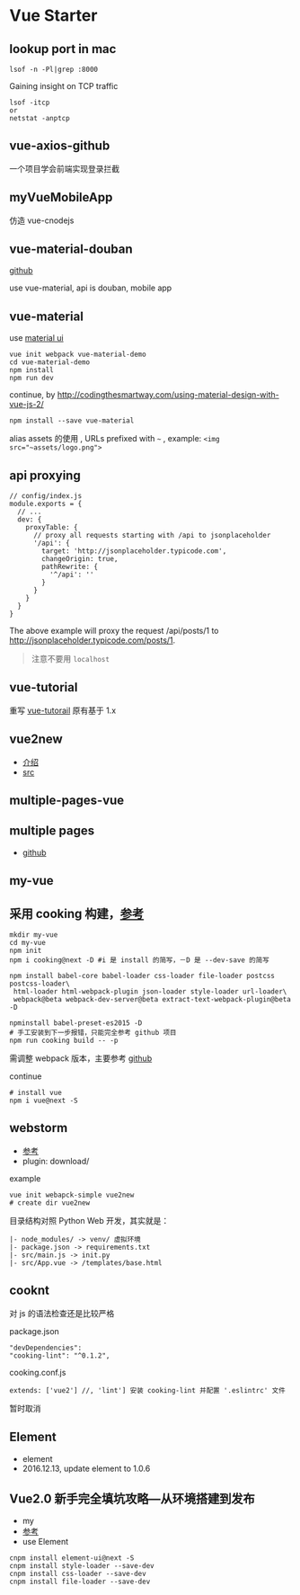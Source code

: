Vue Starter
===

lookup port in mac
---

```
lsof -n -Pl|grep :8000
```

Gaining insight on TCP traffic

```
lsof -itcp
or
netstat -anptcp
```

vue-axios-github
----

一个项目学会前端实现登录拦截

myVueMobileApp
---

仿造 vue-cnodejs

vue-material-douban
---

[github](https://github.com/alex1504/vue2.0-demo)

use vue-material, api is douban, mobile app

vue-material
---

use [material ui](https://github.com/marcosmoura/vue-material)

```
vue init webpack vue-material-demo
cd vue-material-demo
npm install
npm run dev
```

continue, by http://codingthesmartway.com/using-material-design-with-vue-js-2/
```
npm install --save vue-material
```

alias assets 的使用 , URLs prefixed with `~` , example: `<img src="~assets/logo.png">`

## api proxying

```angular2html
// config/index.js
module.exports = {
  // ...
  dev: {
    proxyTable: {
      // proxy all requests starting with /api to jsonplaceholder
      '/api': {
        target: 'http://jsonplaceholder.typicode.com',
        changeOrigin: true,
        pathRewrite: {
          '^/api': ''
        }
      }
    }
  }
}
```

The above example will proxy the request /api/posts/1 to http://jsonplaceholder.typicode.com/posts/1.

> 注意不要用 `localhost`

vue-tutorial
---

重写 [vue-tutorail](https://github.com/keepfool/vue-tutorials) 原有基于 1.x

vue2new
---

- [介绍](http://www.jianshu.com/p/fb758398268a)
- [src](https://code.csdn.net/Kevin_QQ/vue-tutorial/tree/master)

multiple-pages-vue
---

## multiple pages

- [github](https://github.com/cooking-demo/multiple-pages-vue)

my-vue
---

## 采用 cooking 构建，[参考](https://gold.xitu.io/entry/57d4c2130bd1d00058453ac4)

```
mkdir my-vue
cd my-vue
npm init
npm i cooking@next -D #i 是 install 的简写，－D 是 --dev-save 的简写

npm install babel-core babel-loader css-loader file-loader postcss postcss-loader\
 html-loader html-webpack-plugin json-loader style-loader url-loader\
 webpack@beta webpack-dev-server@beta extract-text-webpack-plugin@beta -D

npminstall babel-preset-es2015 -D
# 手工安装到下一步报错，只能完全参考 github 项目
npm run cooking build -- -p
```

需调整 webpack 版本，主要参考 [github](https://github.com/cooking-demo/simple)

continue
```
# install vue
npm i vue@next -S
```


webstorm
---

- [参考](http://www.jianshu.com/p/ab778fde3b99)
- plugin: download/

example
```
vue init webapck-simple vue2new
# create dir vue2new
```

目录结构对照 Python Web 开发，其实就是：
```
|- node_modules/ -> venv/ 虚拟环境
|- package.json -> requirements.txt
|- src/main.js -> init.py
|- src/App.vue -> /templates/base.html
```
## cooknt

对 js 的语法检查还是比较严格

package.json
```
"devDependencies":
"cooking-lint": "^0.1.2",
```
cooking.conf.js
```
extends: ['vue2'] //, 'lint'] 安装 cooking-lint 并配置 '.eslintrc' 文件
```

暂时取消

Element
---

- element
- 2016.12.13, update element to 1.0.6

Vue2.0 新手完全填坑攻略—从环境搭建到发布
---

- my
- [参考](https://segmentfault.com/a/1190000007124470)
- use Element
```
cnpm install element-ui@next -S
cnpm install style-loader --save-dev
cnpm install css-loader --save-dev
cnpm install file-loader --save-dev
```


